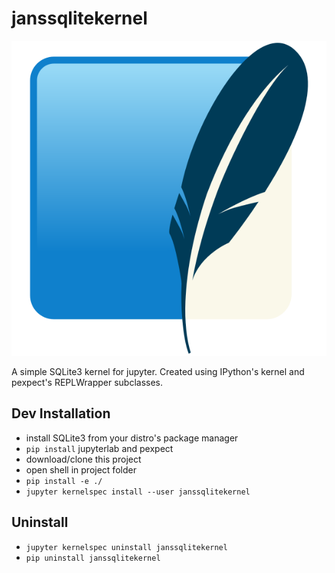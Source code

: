 # janssqlitekernel

![alt](janssqlitekernel/logo-svg.svg)

A simple SQLite3 kernel for jupyter.
Created using IPython's kernel and pexpect's REPLWrapper subclasses.

## Dev Installation

- install SQLite3 from your distro's package manager
- `pip install` jupyterlab and pexpect
- download/clone this project
- open shell in project folder
- `pip install -e ./`
- `jupyter kernelspec install --user janssqlitekernel`

## Uninstall

- `jupyter kernelspec uninstall janssqlitekernel`
- `pip uninstall janssqlitekernel`
